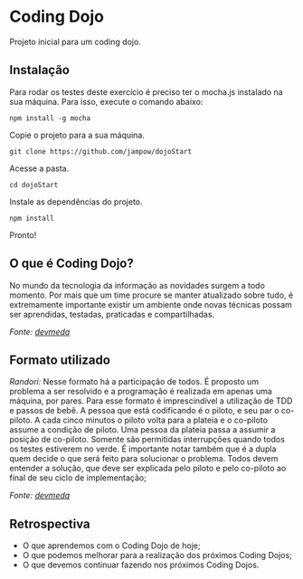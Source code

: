 # Coding Dojo

Projeto inicial para um coding dojo.

## Instalação

Para rodar os testes deste exercício é preciso ter o mocha.js instalado na sua máquina. Para isso, execute o comando abaixo:

```
npm install -g mocha
```

Copie o projeto para a sua máquina.

```
git clone https://github.com/jampow/dojoStart
```

Acesse a pasta.

```
cd dojoStart
```

Instale as dependências do projeto.

```
npm install
```

Pronto!


## O que é Coding Dojo?

No mundo da tecnologia da informação as novidades surgem a todo momento. Por mais que um time procure se manter atualizado sobre tudo, é extremamente importante existir um ambiente onde novas técnicas possam ser aprendidas, testadas, praticadas e compartilhadas.

_Fonte: [devmeda](http://www.devmedia.com.br/o-que-e-o-coding-dojo/30517)_

## Formato utilizado

*Randori:* Nesse formato há a participação de todos. É proposto um problema a ser resolvido e a programação é realizada em apenas uma máquina, por pares. Para esse formato é imprescindível a utilização de TDD e passos de bebê.
A pessoa que está codificando é o piloto, e seu par o co-piloto. A cada cinco minutos o piloto volta para a plateia e o co-piloto assume a condição de piloto. Uma pessoa da plateia passa a assumir a posição de co-piloto.
Somente são permitidas interrupções quando todos os testes estiverem no verde. É importante notar também que é a dupla quem decide o que será feito para solucionar o problema. Todos devem entender a solução, que deve ser explicada pelo piloto e pelo co-piloto ao final de seu ciclo de implementação;

_Fonte: [devmeda](http://www.devmedia.com.br/o-que-e-o-coding-dojo/30517)_

## Retrospectiva

* O que aprendemos com o Coding Dojo de hoje;
* O que podemos melhorar para a realização dos próximos Coding Dojos;
* O que devemos continuar fazendo nos próximos Coding Dojos.
